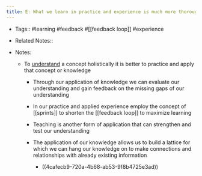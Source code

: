 ```yaml
---
title: E: What we learn in practice and experience is much more thorough and complete compared to what we can write down in words
---
```


- Tags:: #learning #feedback #[[feedback loop]] #experience

- Related Notes::

- Notes:
	 - To [understand]([[understanding]]) a concept holistically it is better to practice and apply that concept or knowledge
		 - Through our application of knowledge we can evaluate our understanding and gain feedback on the missing gaps of our understanding

		 - In our practice and applied experience employ the concept of [[sprints]] to shorten the [[feedback loop]] to maximize learning

		 - Teaching is another form of application that can strengthen and test our understanding 

		 - The application of our knowledge allows us to build a lattice for which we can hang our knowledge on to make connections and relationships with already existing information
			 - ((4cafecb9-720a-4b68-ab53-9f8b4725e3ad))
